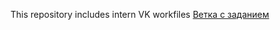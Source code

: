 This repository includes intern VK workfiles
<a href="https://github.com/RareMashiro/internVK/tree/project-main">Ветка с заданием</a>
